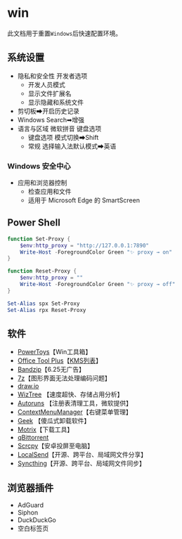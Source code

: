 # win

此文档用于重置`Windows`后快速配置环境。

## 系统设置

- 隐私和安全性 开发者选项
  - 开发人员模式
  - 显示文件扩展名
  - 显示隐藏和系统文件
- 剪切板➡开启历史记录
- Windows Search➡增强
- 语言与区域 微软拼音 键盘选项
  - 键盘选项 模式切换➡Shift
  - 常规 选择输入法默认模式➡英语

### Windows 安全中心

- 应用和浏览器控制
  - 检查应用和文件
  - 适用于 Microsoft Edge 的 SmartScreen

## Power Shell

```powershell
function Set-Proxy {
    $env:http_proxy = "http://127.0.0.1:7890"
    Write-Host -ForegroundColor Green "✨ proxy → on"
}

function Reset-Proxy {
    $env:http_proxy = ""
    Write-Host -ForegroundColor Green "✨ proxy → off"
}

Set-Alias spx Set-Proxy
Set-Alias rpx Reset-Proxy
```

## 软件

- [PowerToys](https://docs.microsoft.com/zh-cn/windows/powertoys/)【Win工具箱】
- [Office Tool Plus](https://otp.landian.vip/zh-cn/)【[KMS列表](https://www.coolhub.top/tech-articles/kms_list.html)】
- [Bandzip](http://www.bandisoft.com/)【6.25无广告】
- [7z](https://www.7-zip.org/)【图形界面无法处理编码问题】
- [draw.io](https://app.diagrams.net/)
- [WizTree](https://www.diskanalyzer.com/download) 【速度超快、存储占用分析】
- [Autoruns](https://learn.microsoft.com/en-us/sysinternals/downloads/autoruns) 【注册表清理工具，微软提供】
- [ContextMenuManager](https://gitee.com/BluePointLilac/ContextMenuManager/releases)【右键菜单管理】
- [Geek](https://geekuninstaller.com/) 【傻瓜式卸载软件】
- [Motrix](https://motrix.app/zh-CN/)【下载工具】
- [qBittorrent](https://www.qbittorrent.org/download)
- [Scrcpy](https://github.com/Genymobile/scrcpy/releases)【安卓投屏至电脑】
- [LocalSend](https://localsend.org)【开源、跨平台、局域网文件分享】
- [Syncthing](https://syncthing.net/)【开源、跨平台、局域网文件同步】

## 浏览器插件

- AdGuard
- Siphon
- DuckDuckGo
- 空白标签页
